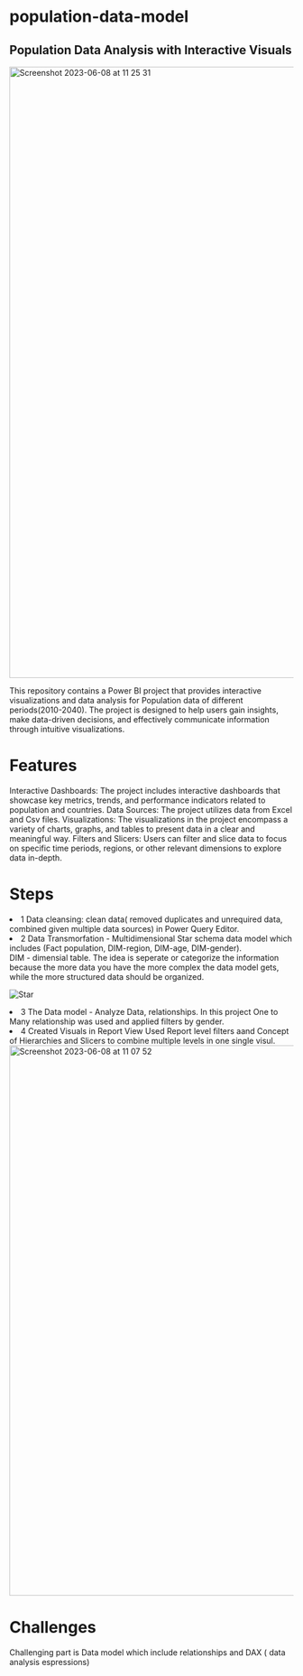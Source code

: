 # population-data-model

## Population Data Analysis with Interactive Visuals

<img width="1083" alt="Screenshot 2023-06-08 at 11 25 31" src="https://github.com/asselina94/population-data-model/assets/54496175/7f229052-6d02-4128-90bd-81ab02766445">

This repository contains a Power BI project that provides interactive visualizations and data analysis for Population data of different periods(2010-2040). The project is designed to help users gain insights, make data-driven decisions, and effectively communicate information through intuitive visualizations.

# Features
Interactive Dashboards: The project includes interactive dashboards that showcase key metrics, trends, and performance indicators related to population and countries.
Data Sources: The project utilizes data from Excel and Csv files.
Visualizations: The visualizations in the project encompass a variety of charts, graphs, and tables to present data in a clear and meaningful way.
Filters and Slicers: Users can filter and slice data to focus on specific time periods, regions, or other relevant dimensions to explore data in-depth.

# Steps
<li>1 Data cleansing: clean data( removed duplicates and unrequired data, combined given multiple data sources) in Power Query Editor.</li>
<li>2 Data Transmorfation - Multidimensional Star schema data model which includes (Fact population, DIM-region, DIM-age, DIM-gender).</li>
  DIM - dimensial table. The idea is seperate or categorize the information because the more data you have the more complex the data model     gets, while the more structured data should be organized. 
  
  ![Star](https://github.com/asselina94/population-data-model/assets/54496175/2707c20e-23e1-4983-b732-ae66a38f1a54)
  
<li>3 The Data model - Analyze Data, relationships. 
  In this project One to Many relationship was used and applied filters by gender. </li>
<li>4 Created Visuals in Report View 
  Used Report level filters aand Concept of Hierarchies and Slicers to combine multiple levels in one single visul.</li>
  
<img width="975" alt="Screenshot 2023-06-08 at 11 07 52" src="https://github.com/asselina94/population-data-model/assets/54496175/9d20ebaa-52ff-40e3-9b3f-7001eda1eb4e">

  
# Challenges
Challenging part is Data model which include relationships and DAX ( data analysis espressions)
